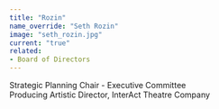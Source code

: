```yaml
---
title: "Rozin"
name_override: "Seth Rozin"
image: "seth_rozin.jpg"
current: "true"
related:
- Board of Directors
---
```


Strategic Planning Chair - Executive Committee\
Producing Artistic Director, InterAct Theatre Company